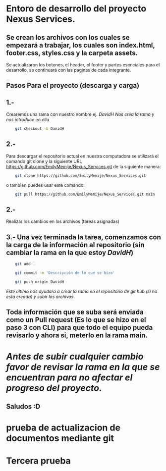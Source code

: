 # Entoro de desarrollo del proyecto Nexus Services.

## Se crean los archivos con los cuales se empezará a trabajar, los cuales son index.html, footer.css, styles.css y la carpeta assets.

Se actualizaron los botones, el header, el footer y partes esenciales para el desarrollo, se continuará con las páginas de cada integrante.


## Pasos Para el proyecto (descarga y carga)
## 1.-
Crearemos una rama con nuestro nombre ej. *DavidH*
*Nos crea la rama y nos introduce en ella*
```Bash
    git checkout -b DavidH
```

## 2.-
Para descargar el repositorio actual en nuestra computadora se utilizará el comando git clone y la siguiente URL https://github.com/EmilyMemije/Nexus_Services.git
de la siguiente manera:

```Bash
    git clone https://github.com/EmilyMemije/Nexus_Services.git
```

o tambien puedes usar este comando:

```Bash
    git pull https://github.com/EmilyMemije/Nexus_Services.git main
```

## 2.- 
Realizar los cambios en los archivos (tareas asignadas)

## 3.- Una vez terminada la tarea, comenzamos con la carga de la información al repositorio (sin cambiar la rama en la que estoy *DavidH*)

```bash
    git add .
```
```bash
    git commit -m 'Descripción de lo que se hizo'
```
```bash
    git push origin DavidH
```
*Este último nos ayudará a crear la rama en el repositorio de git hub (si no está creada) y subir los archivos*

## Toda información que se suba será enviada como un Pull request (Es lo que se hizo en el paso 3 con CLI) para que todo el equipo pueda revisarlo y ahora si, meterlo en la rama main.


# *Antes de subir cualquier cambio favor de revisar la rama en la que se encuentran para no afectar el progreso del proyecto.*

## Saludos :D

# prueba de actualizacion de documentos mediante git

# Tercera prueba
